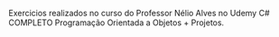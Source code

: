 Exercicios realizados no curso do Professor Nélio Alves no Udemy C# COMPLETO Programação Orientada a Objetos + Projetos.

